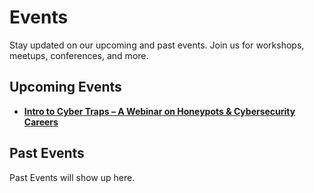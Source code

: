 # Events

Stay updated on our upcoming and past events. Join us for workshops, meetups, conferences, and more.

## Upcoming Events

- [**Intro to Cyber Traps – A Webinar on Honeypots & Cybersecurity Careers**](intro-webinar-2025.md)  

## Past Events

Past Events will show up here.